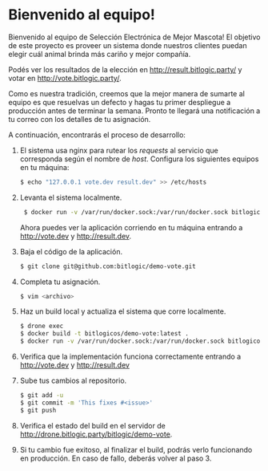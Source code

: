 # Bienvenido al equipo!

Bienvenido al equipo de Selección Electrónica de Mejor Mascota! El objetivo de este proyecto es proveer un sistema donde nuestros clientes puedan elegir cuál animal brinda más cariño y mejor compañía.

Podés ver los resultados de la elección en http://result.bitlogic.party/ y votar en http://vote.bitlogic.party/.

Como es nuestra tradición, creemos que la mejor manera de sumarte al equipo es que resuelvas un defecto y hagas tu primer despliegue a producción antes de terminar la semana. Pronto te llegará una notificación a tu correo con los detalles de tu asignación.

A continuación, encontrarás el proceso de desarrollo:

1. El sistema usa nginx para rutear los _requests_ al servicio que corresponda según el nombre de _host_. Configura los siguientes equipos en tu máquina:
   ```bash
   $ echo "127.0.0.1 vote.dev result.dev" >> /etc/hosts
   ```

1. Levanta el sistema localmente.
   ```bash
    $ docker run -v /var/run/docker.sock:/var/run/docker.sock bitlogicos/demo
   ```
   Ahora puedes ver la aplicación corriendo en tu máquina entrando a http://vote.dev y http://result.dev.

1. Baja el código de la aplicación.
   ```bash
   $ git clone git@github.com:bitlogic/demo-vote.git
   ```

1. Completa tu asignación.
   ```bash
   $ vim <archivo>
   ```

1. Haz un build local y actualiza el sistema que corre localmente.
   ```bash
   $ drone exec
   $ docker build -t bitlogicos/demo-vote:latest .
   $ docker run -v /var/run/docker.sock:/var/run/docker.sock bitlogicos/demo
   ```
1. Verifica que la implementación funciona correctamente entrando a http://vote.dev y http://result.dev

1. Sube tus cambios al repositorio.
   ```bash
   $ git add -u
   $ git commit -m 'This fixes #<issue>'
   $ git push
   ```

1. Verifica el estado del build en el servidor de  http://drone.bitlogic.party/bitlogic/demo-vote.

1. Si tu cambio fue exitoso, al finalizar el build, podrás verlo funcionando en producción. En caso de fallo, deberás volver al paso 3.
